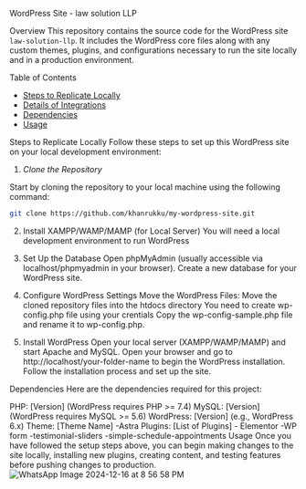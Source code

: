 WordPress Site - law solution LLP

Overview
This repository contains the source code for the WordPress site `law-solution-llp`. It includes the WordPress core files along with any custom themes, plugins, and configurations necessary to run the site locally and in a production environment.

Table of Contents
- [Steps to Replicate Locally](#steps-to-replicate-locally)
- [Details of Integrations](#details-of-integrations)
- [Dependencies](#dependencies)
- [Usage](#usage)


Steps to Replicate Locally
Follow these steps to set up this WordPress site on your local development environment:
 1. *Clone the Repository*

Start by cloning the repository to your local machine using the following command:

```bash
git clone https://github.com/khanrukku/my-wordpress-site.git
```

2. Install XAMPP/WAMP/MAMP (for Local Server)
You will need a local development environment to run WordPress

3. Set Up the Database
Open phpMyAdmin (usually accessible via localhost/phpmyadmin in your browser).
Create a new database for your WordPress site.

4. Configure WordPress Settings
Move the WordPress Files:
Move the cloned repository files into the htdocs directory
You need to create wp-config.php file using your crentials 
Copy the wp-config-sample.php file and rename it to wp-config.php.

5. Install WordPress
Open your local server (XAMPP/WAMP/MAMP) and start Apache and MySQL.
Open your browser and go to http://localhost/your-folder-name to begin the WordPress installation.
Follow the installation process and set up the site.

Dependencies
Here are the dependencies required for this project:

PHP: [Version] (WordPress requires PHP >= 7.4)
MySQL: [Version] (WordPress requires MySQL >= 5.6)
WordPress: [Version] (e.g., WordPress 6.x)
Theme: [Theme Name] -Astra
Plugins: [List of Plugins]
    - Elementor
    -WP form
    -testimonial-sliders
    -simple-schedule-appointments
Usage
Once you have followed the setup steps above, you can begin making changes to the site locally, installing new plugins, creating content, and testing features before pushing changes to production.
![WhatsApp Image 2024-12-16 at 8 56 58 PM](https://github.com/user-attachments/assets/f3c92551-6651-44f6-8ba5-35fe0523be3a)



